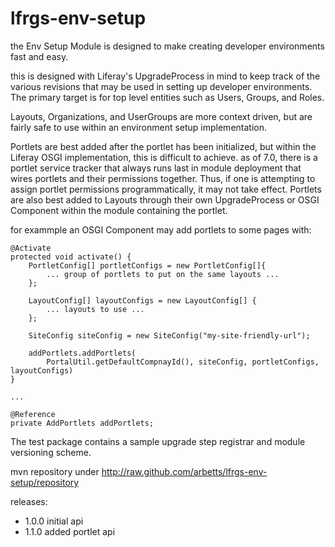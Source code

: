 # lfrgs-env-setup

the Env Setup Module is designed to make creating developer environments fast and easy.

this is designed with Liferay's UpgradeProcess in mind to keep track of the
various revisions that may be used in setting up developer environments. The 
primary target is for top level entities such as Users, Groups, and Roles.
 
Layouts, Organizations, and UserGroups are more context driven, but
are fairly safe to use within an environment setup implementation.

Portlets are best added after the portlet has been initialized, but within the 
Liferay OSGI implementation, this is difficult to achieve. as of 7.0, there is
a portlet service tracker that always runs last in module deployment
that wires portlets and their permissions together. Thus, if one is attempting 
to assign portlet permissions programmatically, it may not take effect. Portlets
are also best added to Layouts through their own UpgradeProcess or 
OSGI Component within the module containing the portlet.

for exammple an OSGI Component may add portlets to some pages with:

    @Activate
    protected void activate() {
        PortletConfig[] portletConfigs = new PortletConfig[]{ 
            ... group of portlets to put on the same layouts ... 
        };
        
        LayoutConfig[] layoutConfigs = new LayoutConfig[] {
            ... layouts to use ...    
        };
        
        SiteConfig siteConfig = new SiteConfig("my-site-friendly-url");
        
        addPortlets.addPortlets(
            PortalUtil.getDefaultCompnayId(), siteConfig, portletConfigs, layoutConfigs)
    }
    
    ...
    
    @Reference
    private AddPortlets addPortlets;

The test package contains a sample upgrade step registrar and module versioning 
scheme.

mvn repository under http://raw.github.com/arbetts/lfrgs-env-setup/repository

releases: 
- 1.0.0 initial api
- 1.1.0 added portlet api